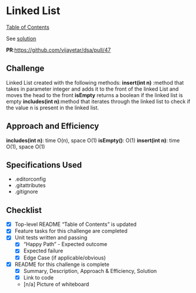 # Linked List

[Table of Contents](./../../../../../../README.md)

See [solution]()

__PR__:https://github.com/vijayetar/dsa/pull/47  

## Challenge
Linked List created with the following methods:
__insert(int n)__ :method that takes in parameter integer and adds it to the front of the linked List and moves the head to the front
__isEmpty__ returns a boolean if the linked list is empty
__includes(int n)__:method that iterates through the linked list to check if the value n is present in the linked list.

## Approach and Efficiency
__includes(int n)__: time O(n), space O(1)
__isEmpty()__: O(1)
__insert(int n)__: time O(1), space O(1)

## Specifications Used
* .editorconfig
* .gitattributes
* .gitignore

## Checklist
 - [x] Top-level README “Table of Contents” is updated
 - [x] Feature tasks for this challenge are completed
 - [x] Unit tests written and passing
     - [x] “Happy Path” - Expected outcome
     - [x] Expected failure
     - [x] Edge Case (if applicable/obvious)
 - [x] README for this challenge is complete
     - [x] Summary, Description, Approach & Efficiency, Solution
     - [x] Link to code
     - [n/a] Picture of whiteboard
